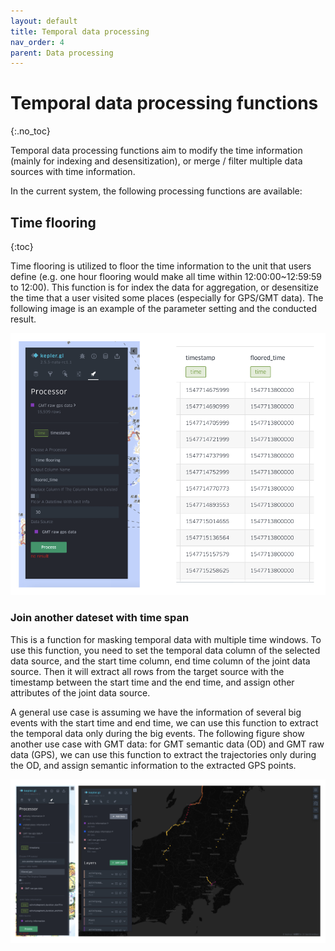 ```yaml
---
layout: default
title: Temporal data processing
nav_order: 4 
parent: Data processing
---
```


# Temporal data processing functions
{:.no_toc}

Temporal data processing functions aim to modify the time information (mainly for indexing and desensitization), or merge / filter multiple data sources with time information.

In the current system, the following processing functions are available: 

## Time flooring
{:toc}

Time flooring is utilized to floor the time information to the unit that users define (e.g. one hour flooring would make all time within 12:00:00~12:59:59 to 12:00). This function is for index the data for aggregation, or desensitize the time that a user visited some places (especially for GPS/GMT data). The following image is an example of the parameter setting and the conducted result. 

![image](../images/time_flooring.png)


### Join another dateset with time span
This is a function for masking temporal data with multiple time windows. To use this function, you need to set the temporal data column of the selected data source, and the start time column, end time column of the joint data source. Then it will extract all rows from the target source with the timestamp between the start time and the end time, and assign other attributes of the joint data source. 

A general use case is assuming we have the information of several big events with the start time and end time, we can use this function to extract the temporal data only during the big events. The following figure show another use case with GMT data: for GMT semantic data (OD) and GMT raw data (GPS), we can use this function to extract the trajectories only during the OD, and assign semantic information to the extracted GPS points.

![image](../images/timespan_join.png)
